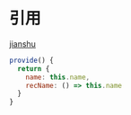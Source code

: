 # 引用

[jianshu](https://www.jianshu.com/p/f94a6a2559eb)

```js
provide() {
  return {
    name: this.name,
    recName: () => this.name
  }
}
```
